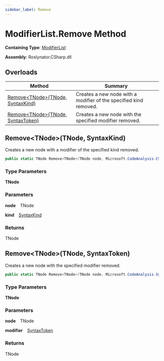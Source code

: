 ```yaml
---
sidebar_label: Remove
---
```


# ModifierList\.Remove Method

**Containing Type**: [ModifierList](../index.md)

**Assembly**: Roslynator\.CSharp\.dll

## Overloads

| Method | Summary |
| ------ | ------- |
| [Remove&lt;TNode&gt;(TNode, SyntaxKind)](#2255088376) | Creates a new node with a modifier of the specified kind removed\. |
| [Remove&lt;TNode&gt;(TNode, SyntaxToken)](#2345772034) | Creates a new node with the specified modifier removed\. |

<a id="2255088376"></a>

## Remove&lt;TNode&gt;\(TNode, SyntaxKind\) 

  
Creates a new node with a modifier of the specified kind removed\.

```csharp
public static TNode Remove<TNode>(TNode node, Microsoft.CodeAnalysis.CSharp.SyntaxKind kind) where TNode : Microsoft.CodeAnalysis.SyntaxNode
```

### Type Parameters

**TNode**

### Parameters

**node** &ensp; TNode

**kind** &ensp; [SyntaxKind](https://docs.microsoft.com/en-us/dotnet/api/microsoft.codeanalysis.csharp.syntaxkind)

### Returns

TNode

<a id="2345772034"></a>

## Remove&lt;TNode&gt;\(TNode, SyntaxToken\) 

  
Creates a new node with the specified modifier removed\.

```csharp
public static TNode Remove<TNode>(TNode node, Microsoft.CodeAnalysis.SyntaxToken modifier) where TNode : Microsoft.CodeAnalysis.SyntaxNode
```

### Type Parameters

**TNode**

### Parameters

**node** &ensp; TNode

**modifier** &ensp; [SyntaxToken](https://docs.microsoft.com/en-us/dotnet/api/microsoft.codeanalysis.syntaxtoken)

### Returns

TNode

